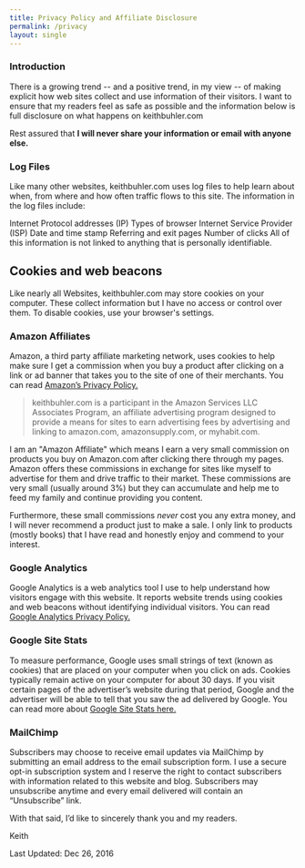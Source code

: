 ```yaml
---
title: Privacy Policy and Affiliate Disclosure
permalink: /privacy
layout: single
---
```


### Introduction

There is a growing trend -- and a positive trend, in my view -- of making explicit how web sites collect and use information of their visitors. I want to ensure that my readers feel as safe as possible and the information below is full disclosure on what happens on keithbuhler.com

Rest assured that **I will never share your information or email with anyone else.**

### Log Files

Like many other websites, keithbuhler.com uses log files to help learn about when, from where and how often traffic flows to this site. The information in the log files include:

Internet Protocol addresses (IP)
Types of browser
Internet Service Provider (ISP)
Date and time stamp
Referring and exit pages
Number of clicks
All of this information is not linked to anything that is personally identifiable.

## Cookies and web beacons

Like nearly all Websites, keithbuhler.com may store cookies on your computer. These collect information but I have no access or control over them. To disable cookies, use your browser's settings. 

### Amazon Affiliates

Amazon, a third party affiliate marketing network, uses cookies to help make sure I get a commission when you buy a product after clicking on a link or ad banner that takes you to the site of one of their merchants. You can read [Amazon’s Privacy Policy.](https://www.amazon.com/gp/help/customer/display.html?nodeId=468496)

>keithbuhler.com is a participant in the Amazon Services LLC Associates Program, an affiliate advertising program designed to provide a means for sites to earn advertising fees by advertising and linking to amazon.com, amazonsupply.com, or myhabit.com.

I am an "Amazon Affiliate" which means I earn a very small commission on products you buy on Amazon.com after clicking there through my pages. Amazon offers these commissions in exchange for sites like myself to advertise for them and drive traffic to their market. These commissions are very small (usually around 3%) but they can accumulate and help me to feed my family and continue providing you content. 

Furthermore, these small commissions *never* cost you any extra money, and I will never recommend a product just to make a sale. I only link to products (mostly books) that I have read and honestly enjoy and commend to your interest. 

### Google Analytics

Google Analytics is a web analytics tool I use to help understand how visitors engage with this website. It reports website trends using cookies and web beacons without identifying individual visitors. You can read [Google Analytics Privacy Policy.](https://support.google.com/analytics/answer/6004245)

### Google Site Stats

To measure performance, Google uses small strings of text (known as cookies) that are placed on your computer when you click on ads. Cookies typically remain active on your computer for about 30 days. If you visit certain pages of the advertiser’s website during that period, Google and the advertiser will be able to tell that you saw the ad delivered by Google. You can read more about [Google Site Stats here.](https://services.google.com/sitestats/en_US.html?cid=1060759437)

### MailChimp

Subscribers may choose to receive email updates via MailChimp by submitting an email address to the email subscription form. I use a secure opt-in subscription system and I reserve the right to contact subscribers with information related to this website and blog. Subscribers may unsubscribe anytime and every email delivered will contain an “Unsubscribe” link.


With that said, I’d like to sincerely thank you and my readers.

Keith

Last Updated: Dec 26, 2016